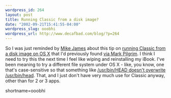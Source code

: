 ```yaml
--- 
wordpress_id: 264
layout: post
title: Running Classic from a disk image?
date: "2002-09-21T15:41:55-04:00"
wordpress_slug: ooobhi
wordpress_url: http://www.decafbad.com/blog/?p=264
---
```

So I was just reminded by <a href="http://radio.weblogs.com/0100629/2002/09/01.html#a243">Mike James</a>  about this tip on <a href="http://www.macosxhints.com/article.php?story=20020901083220804">running Classic from a disk image on OS X</a> that I'd previously found <a href="http://diveintomark.org/archives/2002/09/01.html#more_secure_classic_environment">via Mark Pilgrim</a>.  I think I need to try this the next time I feel like wiping and reinstalling my iBook.  I've been meaning to try a different file system under OS X - like, you know, one that's case-sensitive so that something like <a href="http://developer.apple.com/internet/macosx/perl.html">/usr/bin/HEAD doesn't overwrite /usr/bin/head</a>.  That, and I just don't have very much use for Classic anyway, other than for 2 or 3 apps.
<!--more-->
shortname=ooobhi
